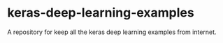 # keras-deep-learning-examples

A repository for keep all the keras deep learning examples from internet.
